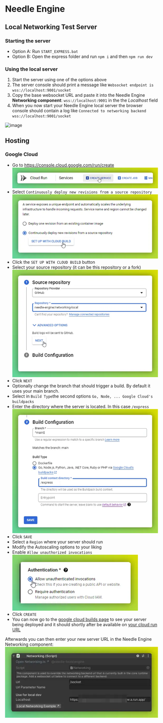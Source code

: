 # Needle Engine 
## Local Networking Test Server

### Starting the server
- Option A: Run `START_EXPRESS.bat`  
- Option B: Open the express folder and run `npm i` and then `npm run dev`

### Using the local server
1) Start the server using one of the options above
2) The server console should print a message like `Websocket endpoint is wss://localhost:9001/socket`
3) Copy the base websocket URL and paste it into the Needle Engine **Networking component**: `wss://localhost:9001` in the the *Localhost* field
4) When you now start your Needle Engine local server the browser console should contain a log like `Connected to networking backend wss://localhost:9001/socket`

![image](https://github.com/needle-engine/networking-local/assets/5083203/92a54825-4ef8-4a86-ad53-80e89e3986b7)


## Hosting

### Google Cloud

- Go to https://console.cloud.google.com/run/create  
  ![](./documentation/gcloud_01.webp)  
- Select `Continuously deploy new revisions from a source repository`  
  ![](./documentation/gcloud_02.webp)  
- Click the `SET UP WITH CLOUD BUILD` button
- Select your source repository (it can be this repository or a fork)    
  ![](./documentation/gcloud_03.webp)  
- Click `NEXT`
- Optionally change the branch that should trigger a build. By default it uses your main branch.
- Select in `Build Type`the second options `Go, Node, ... Google Cloud's buildpacks`
- Enter the directory where the server is located. In this case `/express`  
  ![](./documentation/gcloud_04.webp)
- Click `SAVE`
- Select a `Region` where your server should run
- Modify the Autoscaling options to your liking
- Enable `Allow unauthorized invocations`  
  ![](./documentation/gcloud_05.webp)
- Click `CREATE`
- You can now go to the [google cloud builds page](https://console.cloud.google.com/cloud-build/builds) to see your server being deployed and it should shortly after be available on [your cloud run URL](https://console.cloud.google.com/run)


Afterwards you can then enter your new server URL in the Needle Engine Networking component:  
![](./documentation/networking_hosted.webp)
